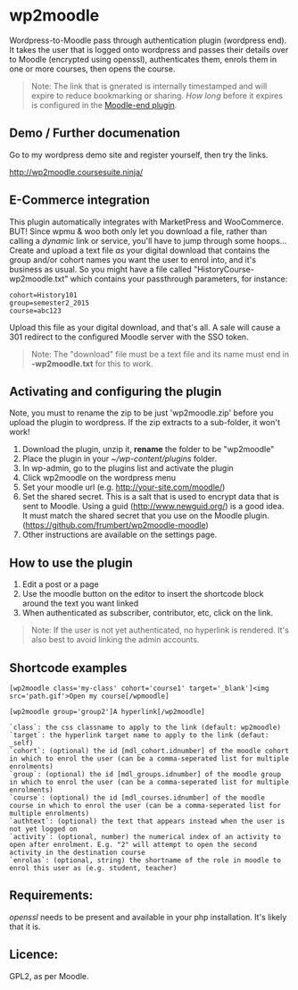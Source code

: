 wp2moodle
=========

Wordpress-to-Moodle pass through authentication plugin (wordpress end). It takes the user that is logged onto wordpress and passes their details over to Moodle (encrypted using openssl), authenticates them, enrols them in one or more courses, then opens the course.

> Note: The link that is gnerated is internally timestamped and will expire to reduce bookmarking or sharing. *How long* before it expires is configured in the  [Moodle-end plugin](https://github.com/frumbert/wp2moodle-moodle).

Demo / Further documenation
---------------------------
Go to my wordpress demo site and register yourself, then try the links.

http://wp2moodle.coursesuite.ninja/

E-Commerce integration
----------------------
This plugin automatically integrates with MarketPress and WooCommerce. BUT! Since wpmu & woo both only let you download a file, rather than calling a *dynamic* link or service, you'll have to jump through some hoops... Create and upload a text file *as* your digital download that contains the group and/or cohort names you want the user to enrol into, and it's business as usual. So you might have a file called "HistoryCourse-wp2moodle.txt" which contains your passthrough parameters, for instance:

    cohort=History101
    group=semester2_2015
    course=abc123

Upload this file as your digital download, and that's all. A sale will cause a 301 redirect to the configured Moodle server with the SSO token.

> Note: The "download" file must be a text file and its name must end in **-wp2moodle.txt** for this to work.

Activating and configuring the plugin
-------------------------------
Note, you must to rename the zip to be just 'wp2moodle.zip' before you upload the plugin to wordpress. If the zip extracts to a sub-folder, it won't work!

1. Download the plugin, unzip it, **rename** the folder to be "wp2moodle"
2. Place the plugin in your *~/wp-content/plugins* folder.
3. In wp-admin, go to the plugins list and activate the plugin
4. Click wp2moodle on the wordpress menu
5. Set your moodle url (e.g. http://your-site.com/moodle/)
6. Set the shared secret. This is a salt that is used to encrypt data that is sent to Moodle. Using a guid (http://www.newguid.org/) is a good idea. It must match the shared secret that you use on the Moodle plugin. (https://github.com/frumbert/wp2moodle-moodle)
7. Other instructions are available on the settings page.

How to use the plugin
------------------
1. Edit a post or a page
2. Use the moodle button on the editor to insert the shortcode block around the text you want linked
3. When authenticated as subscriber, contributor, etc, click on the link.

> Note: If the user is not yet authenticated, no hyperlink is rendered. It's also best to avoid linking the admin accounts.

Shortcode examples
------------------

`[wp2moodle class='my-class' cohort='course1' target='_blank']<img src='path.gif'>Open my course[/wpmoodle]`

`[wp2moodle group='group2']A hyperlink[/wp2moodle]`

    `class`: the css classname to apply to the link (default: wp2moodle)
    `target`: the hyperlink target name to apply to the link (defaut: _self)
    `cohort`: (optional) the id [mdl_cohort.idnumber] of the moodle cohort in which to enrol the user (can be a comma-seperated list for multiple enrolments)
    `group`: (optional) the id [mdl_groups.idnumber] of the moodle group in which to enrol the user (can be a comma-seperated list for multiple enrolments)
    `course`: (optional) the id [mdl_courses.idnumber] of the moodle course in which to enrol the user (can be a comma-seperated list for multiple enrolments)
    `authtext`: (optional) the text that appears instead when the user is not yet logged on
    `activity`: (optional, number) the numerical index of an activity to open after enrolment. E.g. "2" will attempt to open the second activity in the destination course
    `enrolas`: (optional, string) the shortname of the role in moodle to enrol this user as (e.g. student, teacher)

Requirements:
-------------
*openssl* needs to be present and available in your php installation. It's likely that it is.

Licence:
--------
GPL2, as per Moodle.

